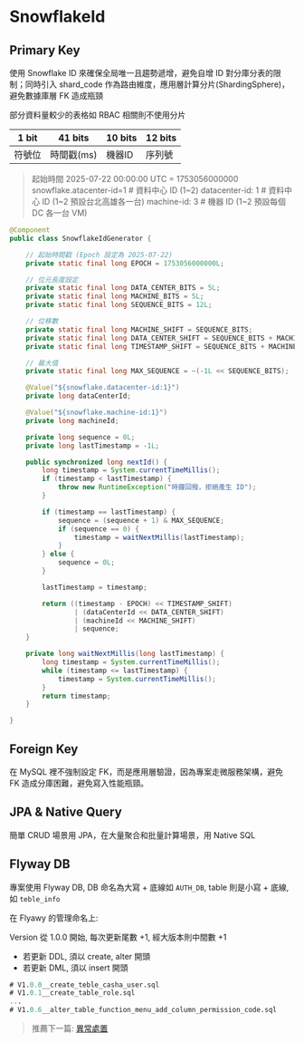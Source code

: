 # SnowflakeId

## Primary Key

使用 Snowflake ID 來確保全局唯一且趨勢遞增，避免自增 ID 對分庫分表的限制；同時引入 shard_code 作為路由維度，應用層計算分片(ShardingSphere)，避免數據庫層 FK 造成瓶頸

部分資料量較少的表格如 RBAC 相關則不使用分片

| 1 bit |    41 bits    |   10 bits   |  12 bits   |
| ------ | -------| -------| ------- |
| 符號位 |  時間戳(ms)   | 機器ID      | 序列號      |

> 起始時間 2025-07-22 00:00:00 UTC = 1753056000000
> snowflake.atacenter-id=1 # 資料中心 ID (1~2) 
> datacenter-id: 1   # 資料中心 ID (1~2 預設台北高雄各一台)
> machine-id: 3      # 機器 ID (1~2 預設每個 DC 各一台 VM)

```java
@Component
public class SnowflakeIdGenerator {

    // 起始時間戳 (Epoch 設定為 2025-07-22)
    private static final long EPOCH = 1753056000000L;

    // 位元長度設定
    private static final long DATA_CENTER_BITS = 5L;
    private static final long MACHINE_BITS = 5L;
    private static final long SEQUENCE_BITS = 12L;

    // 位移數
    private static final long MACHINE_SHIFT = SEQUENCE_BITS;
    private static final long DATA_CENTER_SHIFT = SEQUENCE_BITS + MACHINE_BITS;
    private static final long TIMESTAMP_SHIFT = SEQUENCE_BITS + MACHINE_BITS + DATA_CENTER_BITS;

    // 最大值
    private static final long MAX_SEQUENCE = ~(-1L << SEQUENCE_BITS);

    @Value("${snowflake.datacenter-id:1}")
    private long dataCenterId;

    @Value("${snowflake.machine-id:1}")
    private long machineId;

    private long sequence = 0L;
    private long lastTimestamp = -1L;

    public synchronized long nextId() {
        long timestamp = System.currentTimeMillis();
        if (timestamp < lastTimestamp) {
            throw new RuntimeException("時鐘回撥，拒絕產生 ID");
        }

        if (timestamp == lastTimestamp) {
            sequence = (sequence + 1) & MAX_SEQUENCE;
            if (sequence == 0) {
                timestamp = waitNextMillis(lastTimestamp);
            }
        } else {
            sequence = 0L;
        }

        lastTimestamp = timestamp;

        return ((timestamp - EPOCH) << TIMESTAMP_SHIFT)
                | (dataCenterId << DATA_CENTER_SHIFT)
                | (machineId << MACHINE_SHIFT)
                | sequence;
    }

    private long waitNextMillis(long lastTimestamp) {
        long timestamp = System.currentTimeMillis();
        while (timestamp <= lastTimestamp) {
            timestamp = System.currentTimeMillis();
        }
        return timestamp;
    }

}
```

## Foreign Key

在 MySQL 裡不強制設定 FK，而是應用層驗證，因為專案走微服務架構，避免 FK 造成分庫困難，避免寫入性能瓶頸。

## JPA & Native Query

簡單 CRUD 場景用 JPA，在大量聚合和批量計算場景，用 Native SQL

## Flyway DB

專案使用 Flyway DB, DB 命名為大寫 + 底線如 ```AUTH_DB```,  table 則是小寫 + 底線, 如 ```teble_info```

在 Flyawy 的管理命名上:

Version 從 1.0.0 開始, 每次更新尾數 +1, 經大版本則中間數 +1

* 若更新 DDL, 須以 create, alter 開頭
* 若更新 DML, 須以 insert 開頭

```sql
# V1.0.0__create_teble_casha_user.sql
# V1.0.1__create_table_role.sql
...
# V1.0.6__alter_table_function_menu_add_column_permission_code.sql
```

> 推薦下一篇: [異常處置](/spec/common/exception.md)